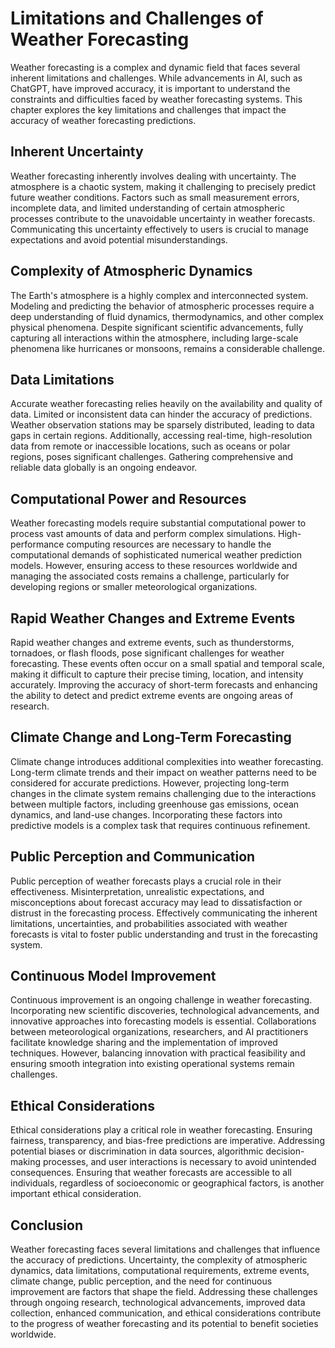 Limitations and Challenges of Weather Forecasting
=================================================

Weather forecasting is a complex and dynamic field that faces several inherent limitations and challenges. While advancements in AI, such as ChatGPT, have improved accuracy, it is important to understand the constraints and difficulties faced by weather forecasting systems. This chapter explores the key limitations and challenges that impact the accuracy of weather forecasting predictions.

Inherent Uncertainty
--------------------

Weather forecasting inherently involves dealing with uncertainty. The atmosphere is a chaotic system, making it challenging to precisely predict future weather conditions. Factors such as small measurement errors, incomplete data, and limited understanding of certain atmospheric processes contribute to the unavoidable uncertainty in weather forecasts. Communicating this uncertainty effectively to users is crucial to manage expectations and avoid potential misunderstandings.

Complexity of Atmospheric Dynamics
----------------------------------

The Earth's atmosphere is a highly complex and interconnected system. Modeling and predicting the behavior of atmospheric processes require a deep understanding of fluid dynamics, thermodynamics, and other complex physical phenomena. Despite significant scientific advancements, fully capturing all interactions within the atmosphere, including large-scale phenomena like hurricanes or monsoons, remains a considerable challenge.

Data Limitations
----------------

Accurate weather forecasting relies heavily on the availability and quality of data. Limited or inconsistent data can hinder the accuracy of predictions. Weather observation stations may be sparsely distributed, leading to data gaps in certain regions. Additionally, accessing real-time, high-resolution data from remote or inaccessible locations, such as oceans or polar regions, poses significant challenges. Gathering comprehensive and reliable data globally is an ongoing endeavor.

Computational Power and Resources
---------------------------------

Weather forecasting models require substantial computational power to process vast amounts of data and perform complex simulations. High-performance computing resources are necessary to handle the computational demands of sophisticated numerical weather prediction models. However, ensuring access to these resources worldwide and managing the associated costs remains a challenge, particularly for developing regions or smaller meteorological organizations.

Rapid Weather Changes and Extreme Events
----------------------------------------

Rapid weather changes and extreme events, such as thunderstorms, tornadoes, or flash floods, pose significant challenges for weather forecasting. These events often occur on a small spatial and temporal scale, making it difficult to capture their precise timing, location, and intensity accurately. Improving the accuracy of short-term forecasts and enhancing the ability to detect and predict extreme events are ongoing areas of research.

Climate Change and Long-Term Forecasting
----------------------------------------

Climate change introduces additional complexities into weather forecasting. Long-term climate trends and their impact on weather patterns need to be considered for accurate predictions. However, projecting long-term changes in the climate system remains challenging due to the interactions between multiple factors, including greenhouse gas emissions, ocean dynamics, and land-use changes. Incorporating these factors into predictive models is a complex task that requires continuous refinement.

Public Perception and Communication
-----------------------------------

Public perception of weather forecasts plays a crucial role in their effectiveness. Misinterpretation, unrealistic expectations, and misconceptions about forecast accuracy may lead to dissatisfaction or distrust in the forecasting process. Effectively communicating the inherent limitations, uncertainties, and probabilities associated with weather forecasts is vital to foster public understanding and trust in the forecasting system.

Continuous Model Improvement
----------------------------

Continuous improvement is an ongoing challenge in weather forecasting. Incorporating new scientific discoveries, technological advancements, and innovative approaches into forecasting models is essential. Collaborations between meteorological organizations, researchers, and AI practitioners facilitate knowledge sharing and the implementation of improved techniques. However, balancing innovation with practical feasibility and ensuring smooth integration into existing operational systems remain challenges.

Ethical Considerations
----------------------

Ethical considerations play a critical role in weather forecasting. Ensuring fairness, transparency, and bias-free predictions are imperative. Addressing potential biases or discrimination in data sources, algorithmic decision-making processes, and user interactions is necessary to avoid unintended consequences. Ensuring that weather forecasts are accessible to all individuals, regardless of socioeconomic or geographical factors, is another important ethical consideration.

Conclusion
----------

Weather forecasting faces several limitations and challenges that influence the accuracy of predictions. Uncertainty, the complexity of atmospheric dynamics, data limitations, computational requirements, extreme events, climate change, public perception, and the need for continuous improvement are factors that shape the field. Addressing these challenges through ongoing research, technological advancements, improved data collection, enhanced communication, and ethical considerations contribute to the progress of weather forecasting and its potential to benefit societies worldwide.
